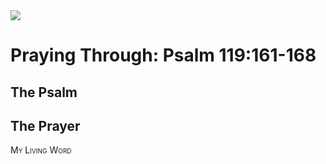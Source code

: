 <img class="intro-right" src="/images/art-paris-psalter.jpg">

<style>
  li {list-style-type: none;}
  p + ul {
    margin-top: -18px;
}
</style>

# Praying Through: Psalm 119:161-168

## The Psalm

## The Prayer

<div style="font-variant: small-caps;">
My Living Word
</div>
